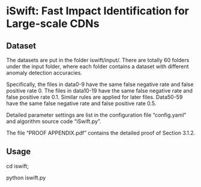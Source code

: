 # iSwift: Fast Impact Identification for Large-scale CDNs

## Dataset
The datasets are put in the folder iswift/input/. There are totally 60 folders under the input folder, where each folder contains a dataset with different anomaly detection accuracies. 

Specifically, the files in data0-9 have the same false negative rate and false positive rate 0. The files in data10-19 have the same false negative rate and false positive rate 0.1. Similar rules are applied for later files. Data50-59 have the same false negative rate and false positive rate 0.5.

Detailed parameter settings are list in the configuration file “config.yaml” and algorithm source code “iSwift.py”.

The file “PROOF APPENDIX.pdf” contains the detailed proof of Section 3.1.2.
  
## Usage
  cd iswift;
  
  python iswift.py
  


